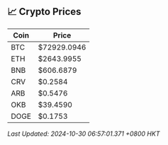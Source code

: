 ## 📈 Crypto Prices

| Coin | Price |
| ---- | ----- |
| BTC | $72929.0946 |
| ETH | $2643.9955 |
| BNB | $606.6879 |
| CRV | $0.2584 |
| ARB | $0.5476 |
| OKB | $39.4590 |
| DOGE | $0.1753 |

_Last Updated: 2024-10-30 06:57:01.371 +0800 HKT_